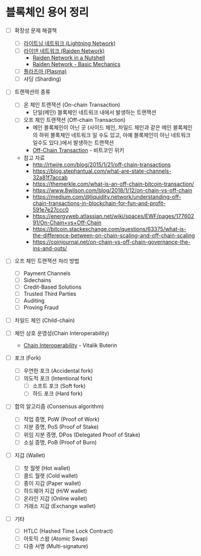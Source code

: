 # 블록체인 용어 정리

- [ ] 확장성 문제 해결책
  - [ ] [라이트닝 네트워크 (Lightning Network)](https://lightning.network/)
  - [ ] [라이덴 네트워크 (Raiden Network)](https://raiden.network/)
    * [Raiden Network in a Nutshell](https://youtu.be/R1tIy1XgdPw)
    * [Raiden Network - Basic Mechanics](https://youtu.be/1wAbCnD-M_I)
  - [ ] [플라즈마 (Plasma)](http://plasma.io/)
  - [ ] 샤딩 (Sharding)

- [ ] 트랜잭션의 종류
  - [ ] 온 체인 트랜잭션 (On-chain Transaction)
    * 단일(메인) 블록체인 네트워크 내에서 발생하는 트랜잭션
  - [ ] 오프 체인 트랜잭션 (Off-chain Transaction)
    * 메인 블록체인이 아닌 곳 (사이드 체인, 차일드 체인과 같은 메인 블록체인의 하위 블록체인 네트워크 일 수도 있고, 아예 블록체인이 아닌 네트워크 일수도 있다.)에서 발생하는 트랜잭션
    * [Off-Chain Transaction](https://en.bitcoin.it/wiki/Off-Chain_Transactions) - 비트코인 위키
  * 참고 자료
    * http://rtwire.com/blog/2015/1/21/off-chain-transactions
    * https://blog.stephantual.com/what-are-state-channels-32a81f7accab
    * https://themerkle.com/what-is-an-off-chain-bitcoin-transaction/
    * https://www.8wilson.com/blog/2018/1/12/on-chain-vs-off-chain
    * https://medium.com/@liquidity.network/understanding-off-chain-transactions-in-blockchain-for-fun-and-profit-591e7e27ccc0
    * https://energyweb.atlassian.net/wiki/spaces/EWF/pages/17760291/On-Chain+vs+Off-Chain
    * https://bitcoin.stackexchange.com/questions/63375/what-is-the-difference-between-on-chain-scaling-and-off-chain-scaling
    * https://coinjournal.net/on-chain-vs-off-chain-governance-the-ins-and-outs/
- [ ] 오프 체인 트랜잭션 처리 방법
  - [ ] Payment Channels
  - [ ] Sidechains
  - [ ] Credit-Based Solutions
  - [ ] Trusted Third Parties
  - [ ] Auditing
  - [ ] Proving Fraud
  
- [ ] 차일드 체인 (Child-chain)
- [ ] 체인 상호 운영성(Chain Interoperability)
  * [Chain Interoperability](https://static1.squarespace.com/static/55f73743e4b051cfcc0b02cf/t/5886800ecd0f68de303349b1/1485209617040/Chain+Interoperability.pdf) - Vitalik Buterin

- [ ] 포크 (Fork)
  - [ ] 우연한 포크 (Accidental fork)
  - [ ] 의도적 포크 (Intentional fork)
    - [ ] 소프트 포크 (Soft fork)
    - [ ] 하드 포크 (Hard fork)

- [ ] 합의 알고리즘 (Consensus algorithm)
  - [ ] 작업 증명, PoW (Proof of Work)
  - [ ] 지분 증명, PoS (Proof of Stake)
  - [ ] 위임 지분 증명, DPos (Delegated Proof of Stake)
  - [ ] 소실 증명, PoB (Proof of Burn)
  
- [ ] 지갑 (Wallet)
  - [ ] 핫 월렛 (Hot wallet)
  - [ ] 콜드 월렛 (Cold wallet)
  - [ ] 종이 지갑 (Paper wallet)
  - [ ] 하드웨어 지갑 (H/W wallet)
  - [ ] 온라인 지갑 (Online wallet)
  - [ ] 거래소 지갑 (Exchange wallet)

- [ ] 기타
  - [ ] HTLC (Hashed Time Lock Contract)
  - [ ] 아토믹 스왑 (Atomic Swap)
  - [ ] 다중 서명 (Multi-signature)
